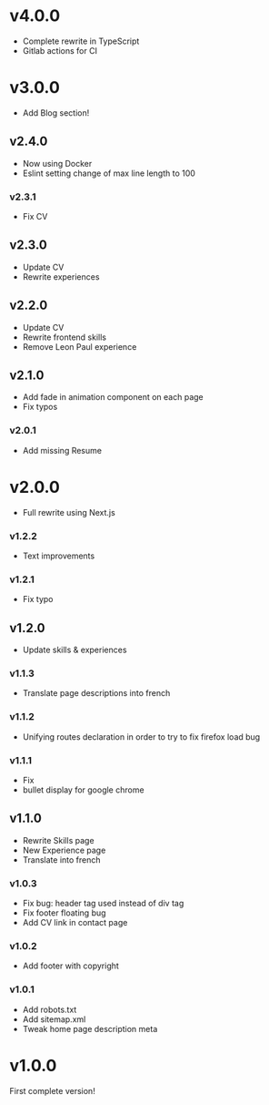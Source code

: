 # v4.0.0

- Complete rewrite in TypeScript
- Gitlab actions for CI

# v3.0.0

- Add Blog section!

## v2.4.0

- Now using Docker
- Eslint setting change of max line length to 100

### v2.3.1

- Fix CV

## v2.3.0

- Update CV
- Rewrite experiences

## v2.2.0

- Update CV
- Rewrite frontend skills
- Remove Leon Paul experience

## v2.1.0

- Add fade in animation component on each page
- Fix typos

### v2.0.1

- Add missing Resume

# v2.0.0

- Full rewrite using Next.js

### v1.2.2

- Text improvements

### v1.2.1

- Fix typo

## v1.2.0

- Update skills & experiences

### v1.1.3

 - Translate page descriptions into french

### v1.1.2

 - Unifying routes declaration in order to try to fix firefox load bug

### v1.1.1

 - Fix <li> bullet display for google chrome

## v1.1.0

 - Rewrite Skills page
 - New Experience page
 - Translate into french

### v1.0.3

 - Fix bug: header tag used instead of div tag
 - Fix footer floating bug
 - Add CV link in contact page

### v1.0.2

 - Add footer with copyright

### v1.0.1

 - Add robots.txt
 - Add sitemap.xml
 - Tweak home page description meta

# v1.0.0

First complete version!
